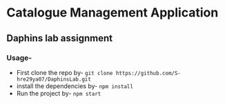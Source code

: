 # Catalogue Management Application

## Daphins lab assignment

### Usage-

* First clone the repo by-
```git clone https://github.com/S-hre29ya07/DaphinsLab.git```
* install the dependencies by-
```npm install```
* Run the project by-
```npm start```
